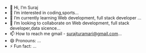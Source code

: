 - 👋 Hi, I’m Suraj
- 👀 I’m interested in coding,sports...
- 🌱 I’m currently learning Web development, full stack developer ...
- 💞️ I’m looking to collaborate on Web development, full stack developer,data sicence...
- 📫 How to reach me gmail - surajturamari@gmail.com...
- 😄 Pronouns: ...
- ⚡ Fun fact: ...

<!---
surajtdev/surajtdev is a ✨ special ✨ repository because its `README.md` (this file) appears on your GitHub profile.
You can click the Preview link to take a look at your changes.
--->
